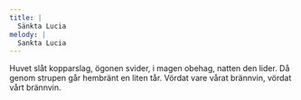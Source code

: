 ```yaml
---
title: |
  Sänkta Lucia
melody: |
  Sankta Lucia
---
```

Huvet slåt kopparslag, ögonen svider,
i magen obehag, natten den lider.
Då genom strupen går
hembränt en liten tår.
Vördat vare vårat brännvin,
vördat vårt brännvin.